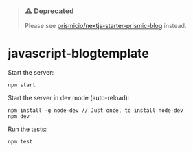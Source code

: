 > ### ⚠️ Deprecated
> Please see [prismicio/nextjs-starter-prismic-blog](https://github.com/prismicio-community/nextjs-starter-prismic-blog) instead.

# javascript-blogtemplate

Start the server:

    npm start

Start the server in dev mode (auto-reload):

    npm install -g node-dev // Just once, to install node-dev
    npm dev

Run the tests:

    npm test

